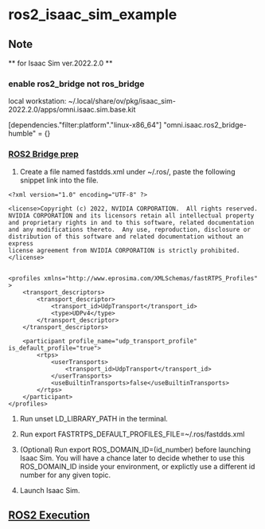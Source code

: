 # ros2_isaac_sim_example

## Note

** for Isaac Sim ver.2022.2.0 **
### enable ros2_bridge not ros_bridge

local workstation: ~/.local/share/ov/pkg/isaac_sim-2022.2.0/apps/omni.isaac.sim.base.kit

[dependencies."filter:platform"."linux-x86_64"]
"omni.isaac.ros2_bridge-humble" = {}

### [ROS2 Bridge prep](https://docs.omniverse.nvidia.com/app_isaacsim/app_isaacsim/install_ros.html#enabling-the-ros-ros-2-bridge-extension)

1. Create a file named fastdds.xml under ~/.ros/, paste the following snippet link into the file.
```
<?xml version="1.0" encoding="UTF-8" ?>

<license>Copyright (c) 2022, NVIDIA CORPORATION.  All rights reserved.
NVIDIA CORPORATION and its licensors retain all intellectual property
and proprietary rights in and to this software, related documentation
and any modifications thereto.  Any use, reproduction, disclosure or
distribution of this software and related documentation without an express
license agreement from NVIDIA CORPORATION is strictly prohibited.</license>


<profiles xmlns="http://www.eprosima.com/XMLSchemas/fastRTPS_Profiles" >
    <transport_descriptors>
        <transport_descriptor>
            <transport_id>UdpTransport</transport_id>
            <type>UDPv4</type>
        </transport_descriptor>
    </transport_descriptors>

    <participant profile_name="udp_transport_profile" is_default_profile="true">
        <rtps>
            <userTransports>
                <transport_id>UdpTransport</transport_id>
            </userTransports>
            <useBuiltinTransports>false</useBuiltinTransports>
        </rtps>
    </participant>
</profiles>
```

1. Run unset LD_LIBRARY_PATH in the terminal.

1. Run export FASTRTPS_DEFAULT_PROFILES_FILE=~/.ros/fastdds.xml

1. (Optional) Run export ROS_DOMAIN_ID=(id_number) before launching Isaac Sim. You will have a chance later to decide whether to use this ROS_DOMAIN_ID inside your environment, or explictly use a different id number for any given topic.

1. Launch Isaac Sim.

## [ROS2 Execution](https://docs.omniverse.nvidia.com/app_isaacsim/app_isaacsim/install_ros.html#included-ros-2-packages)
